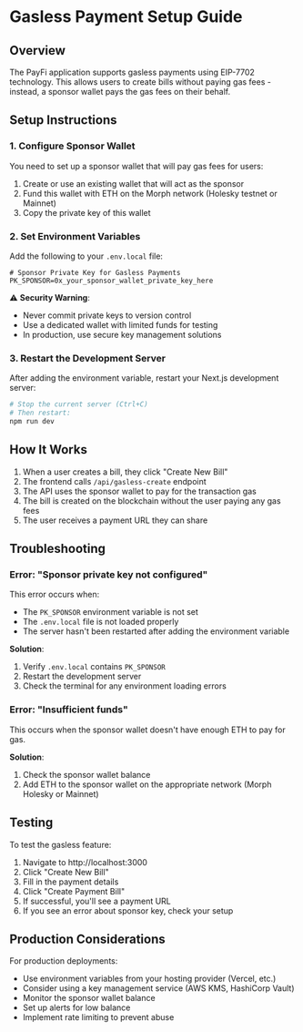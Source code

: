 # Gasless Payment Setup Guide

## Overview

The PayFi application supports gasless payments using EIP-7702 technology. This allows users to create bills without paying gas fees - instead, a sponsor wallet pays the gas fees on their behalf.

## Setup Instructions

### 1. Configure Sponsor Wallet

You need to set up a sponsor wallet that will pay gas fees for users:

1. Create or use an existing wallet that will act as the sponsor
2. Fund this wallet with ETH on the Morph network (Holesky testnet or Mainnet)
3. Copy the private key of this wallet

### 2. Set Environment Variables

Add the following to your `.env.local` file:

```env
# Sponsor Private Key for Gasless Payments
PK_SPONSOR=0x_your_sponsor_wallet_private_key_here
```

⚠️ **Security Warning**: 
- Never commit private keys to version control
- Use a dedicated wallet with limited funds for testing
- In production, use secure key management solutions

### 3. Restart the Development Server

After adding the environment variable, restart your Next.js development server:

```bash
# Stop the current server (Ctrl+C)
# Then restart:
npm run dev
```

## How It Works

1. When a user creates a bill, they click "Create New Bill"
2. The frontend calls `/api/gasless-create` endpoint
3. The API uses the sponsor wallet to pay for the transaction gas
4. The bill is created on the blockchain without the user paying any gas fees
5. The user receives a payment URL they can share

## Troubleshooting

### Error: "Sponsor private key not configured"

This error occurs when:
- The `PK_SPONSOR` environment variable is not set
- The `.env.local` file is not loaded properly
- The server hasn't been restarted after adding the environment variable

**Solution**: 
1. Verify `.env.local` contains `PK_SPONSOR`
2. Restart the development server
3. Check the terminal for any environment loading errors

### Error: "Insufficient funds"

This occurs when the sponsor wallet doesn't have enough ETH to pay for gas.

**Solution**: 
1. Check the sponsor wallet balance
2. Add ETH to the sponsor wallet on the appropriate network (Morph Holesky or Mainnet)

## Testing

To test the gasless feature:

1. Navigate to http://localhost:3000
2. Click "Create New Bill"
3. Fill in the payment details
4. Click "Create Payment Bill"
5. If successful, you'll see a payment URL
6. If you see an error about sponsor key, check your setup

## Production Considerations

For production deployments:
- Use environment variables from your hosting provider (Vercel, etc.)
- Consider using a key management service (AWS KMS, HashiCorp Vault)
- Monitor the sponsor wallet balance
- Set up alerts for low balance
- Implement rate limiting to prevent abuse 